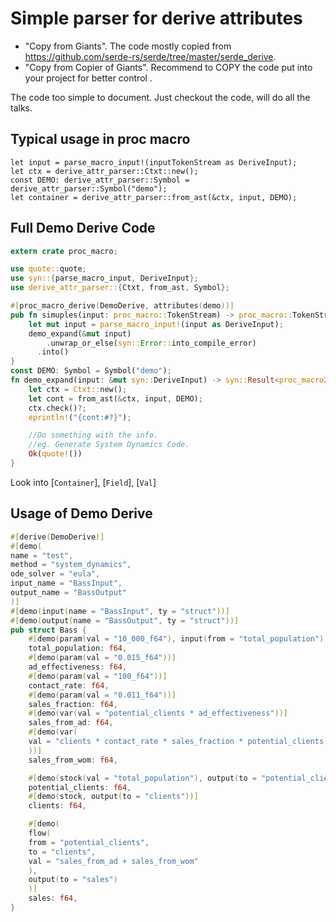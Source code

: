  # Simple parser for derive attributes
 * "Copy from Giants". The code mostly copied from <https://github.com/serde-rs/serde/tree/master/serde_derive>.
 * "Copy from Copier of Giants". Recommend to COPY the code put into your project for better control .

 The code too simple to document. Just checkout the code, will do all the talks. 
 ## Typical usage in  proc macro
 ```
 let input = parse_macro_input!(inputTokenStream as DeriveInput);
 let ctx = derive_attr_parser::Ctxt::new();
 const DEMO: derive_attr_parser::Symbol = derive_attr_parser::Symbol("demo");
 let container = derive_attr_parser::from_ast(&ctx, input, DEMO);
 ```
## Full Demo Derive Code

 ```rust
 extern crate proc_macro;

 use quote::quote;
 use syn::{parse_macro_input, DeriveInput};
 use derive_attr_parser::{Ctxt, from_ast, Symbol};

 #[proc_macro_derive(DemoDerive, attributes(demo))]
 pub fn simuples(input: proc_macro::TokenStream) -> proc_macro::TokenStream {
     let mut input = parse_macro_input!(input as DeriveInput);
     demo_expand(&mut input)
         .unwrap_or_else(syn::Error::into_compile_error)
       .into()
 }
 const DEMO: Symbol = Symbol("demo");
 fn demo_expand(input: &mut syn::DeriveInput) -> syn::Result<proc_macro2::TokenStream> {
     let ctx = Ctxt::new();
     let cont = from_ast(&ctx, input, DEMO);
     ctx.check()?;
     eprintln!("{cont:#?}");

     //Do something with the info.
     //eg. Generate System Dynamics Code.
     Ok(quote!())
 }
 ```
 Look into [`Container`], [`Field`], [`Val`]
 ## Usage of Demo Derive
 ```rust
#[derive(DemoDerive)]
 #[demo(
 name = "test",
 method = "system_dynamics",
 ode_solver = "eula",
 input_name = "BassInput",
 output_name = "BassOutput"
 )]
#[demo(input(name = "BassInput", ty = "struct"))]
#[demo(output(name = "BassOutput", ty = "struct"))]
 pub struct Bass {
     #[demo(param(val = "10_000_f64"), input(from = "total_population"))]
     total_population: f64,
     #[demo(param(val = "0.015_f64"))]
     ad_effectiveness: f64,
     #[demo(param(val = "100_f64"))]
     contact_rate: f64,
     #[demo(param(val = "0.011_f64"))]
     sales_fraction: f64,
     #[demo(var(val = "potential_clients * ad_effectiveness"))]
     sales_from_ad: f64,
     #[demo(var(
     val = "clients * contact_rate * sales_fraction * potential_clients / total_population"
     ))]
     sales_from_wom: f64,

     #[demo(stock(val = "total_population"), output(to = "potential_clients"))]
     potential_clients: f64,
     #[demo(stock, output(to = "clients"))]
     clients: f64,

     #[demo(
     flow(
     from = "potential_clients",
     to = "clients",
     val = "sales_from_ad + sales_from_wom"
     ),
     output(to = "sales")
     )]
     sales: f64,
}
 ```
